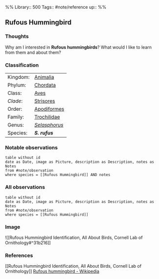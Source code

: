 %%
Library:: 500
Tags:: #note/reference 
up:: 
%%
## Rufous Hummingbird

### Thoughts

Why am I interested in __Rufous hummingbirds__? What would I like to learn from them and about them?

### Classification

|   |   |
|---|---|
|Kingdom:|[Animalia](https://en.wikipedia.org/wiki/Animal "Animal")|
|Phylum:|[Chordata](https://en.wikipedia.org/wiki/Chordate "Chordate")|
|Class:|[Aves](https://en.wikipedia.org/wiki/Bird "Bird")|
|_Clade_:|[Strisores](https://en.wikipedia.org/wiki/Strisores "Strisores")|
|Order:|[Apodiformes](https://en.wikipedia.org/wiki/Apodiformes "Apodiformes")|
|Family:|[Trochilidae](https://en.wikipedia.org/wiki/Hummingbird "Hummingbird")|
|Genus:|[_Selasphorus_](https://en.wikipedia.org/wiki/Selasphorus "Selasphorus")|
|Species:|_**S. rufus**_|



### Notable observations

```dataview
table without id
date as Date, image as Picture, description as Description, notes as Notes
from #note/observation 
where species = [[Rufous Hummingbird]] AND notes
```


### All observations

```dataview
table without id
date as Date, image as Picture, description as Description, notes as Notes
from #note/observation 
where species = [[Rufous Hummingbird]]
```

### Image

![[Rufous Hummingbird Identification, All About Birds, Cornell Lab of Ornithology#^31b216]]


### References

[[Rufous Hummingbird Identification, All About Birds, Cornell Lab of Ornithology]]
[Rufous hummingbird - Wikipedia](https://en.wikipedia.org/wiki/Rufous_hummingbird)
